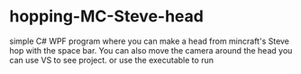# hopping-MC-Steve-head
simple C# WPF program where you can make a head from mincraft's Steve hop with the space bar. 
You can also move the camera around the head
you can use VS to see project. or use the executable to run
